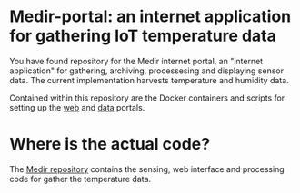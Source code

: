 # Medir-portal: an internet application for gathering IoT temperature data

You have found repository for the Medir internet portal, an "internet application" for
gathering, archiving, processesing and displaying sensor data.  The
current implementation harvests temperature and humidity data.  

Contained within this repository are the Docker containers and scripts
for setting up the [web](web) and [data](data) portals.

# Where is the actual code?
The [Medir repository](https://github.com/MitchellJThomas/medir)
contains the sensing, web interface and processing code for gather the temperature
data.
